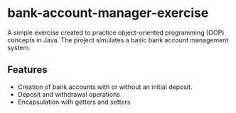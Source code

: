 # bank-account-manager-exercise

A simple exercise created to practice object-oriented programming (OOP) concepts in Java. The project simulates a basic bank account management system.

## Features

- Creation of bank accounts with or without an initial deposit.
- Deposit and withdrawal operations
- Encapsulation with getters and setters
